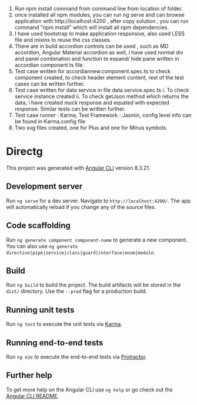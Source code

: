 1. Run npm install command from command line from location of folder.
2. once installed all npm modules, you can run ng serve and can browse application with http://localhost:4200 , after copy solution , you can run command "npm install" which will install all npm dependencies.
3. I have used bootstrap to make application responsive, also used LESS file and mixins to reuse the css classes.
4. There are in build accordion controls can be used , such as MD accordion, Angular Material accordion as well, i have used normal div and panel combination and function to expand/ hide pane written in accordian component ts file.
5. Test case written for accordiannew.component.spec.ts to check component created, to check header element content, rest of the test cases can be written further.
6. Test case written for data service in file data.service.spec.ts
    i. To check service instance created
    ii. To check getJson method which returns the data, i have created mock response and equated with expected response. Similar tests can be written further.
7. Test case runner : Karma, Test Framework : Jasmin, config level info can be found in Karma.config file
8. Two svg files created, one for Plus and one for Minus symbols.

# Directg

This project was generated with [Angular CLI](https://github.com/angular/angular-cli) version 8.3.21.

## Development server

Run `ng serve` for a dev server. Navigate to `http://localhost:4200/`. The app will automatically reload if you change any of the source files.

## Code scaffolding

Run `ng generate component component-name` to generate a new component. You can also use `ng generate directive|pipe|service|class|guard|interface|enum|module`.

## Build

Run `ng build` to build the project. The build artifacts will be stored in the `dist/` directory. Use the `--prod` flag for a production build.

## Running unit tests

Run `ng test` to execute the unit tests via [Karma](https://karma-runner.github.io).

## Running end-to-end tests

Run `ng e2e` to execute the end-to-end tests via [Protractor](http://www.protractortest.org/).

## Further help

To get more help on the Angular CLI use `ng help` or go check out the [Angular CLI README](https://github.com/angular/angular-cli/blob/master/README.md).
